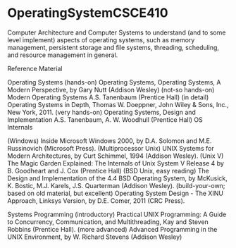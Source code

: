 # OperatingSystemCSCE410


Computer Architecture and Computer Systems to understand (and to some level implement) aspects of operating systems, such as memory management, persistent storage and file systems, threading, scheduling, and resource management in general.




Reference Material

Operating Systems
(hands-on) Operating Systems, Operating Systems, A Modern Perspective, by Gary Nutt (Addison Wesley)
(not-so hands-on) Modern Operating Systems A.S. Tanenbaum (Prentice Hall)
(in detail) Operating Systems in Depth, Thomas W. Doeppner, John Wiley & Sons, Inc., New York, 2011.
(very hands-on) Operating Systems, Design and Implementation A.S. Tanenbaum, A. W. Woodhull (Prentice Hall)
OS Internals


(Windows) Inside Microsoft Windows 2000, by D.A. Solomon and M.E. Russinovich (Microsoft Press).
(Multiprocessor Unix) UNIX Systems for Modern Architectures, by Curt Schimmel, 1994 (Addison Wesley).
(Unix V) The Magic Garden Explained: The Internals of Unix System V Release 4 by B. Goodheart and J. Cox (Prentice Hall)
(BSD Unix, easy reading) The Design and Implementation of the 4.4 BSD Operating System, by McKusick, K. Bostic, M.J. Karels, J.S. Quarterman (Addison Wesley).
(build-your-own; based on old material, but excellent) Operating System Design - The XINU Approach, Linksys Version, by D.E. Comer, 2011 (CRC Press).


Systems Programming
(introductory) Practical UNIX Programming: A Guide to Concurrency, Communication, and Multithreading, Kay and Steven Robbins (Prentice Hall).
(more advanced) Advanced Programming in the UNIX Environment, by W. Richard Stevens (Addison Wesley)

